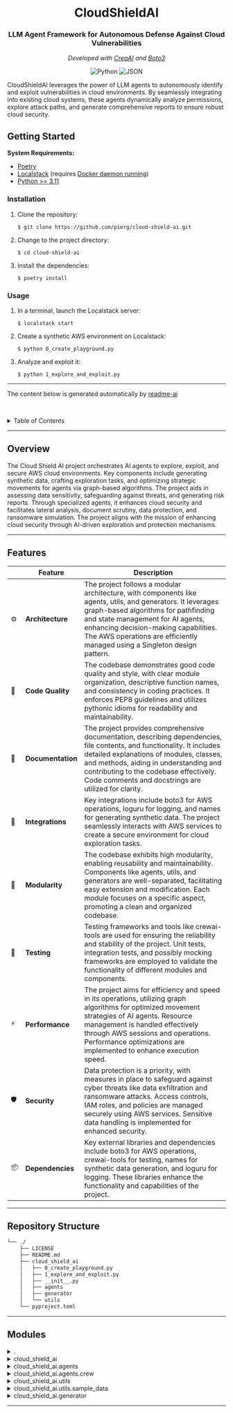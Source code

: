 <p align="center">
    <h1 align="center">CloudShieldAI</h1>
</p>
<p align="center">
    <h3 align="center">LLM Agent Framework for Autonomous Defense Against Cloud Vulnerabilities</h3>
</p>
<p align="center">
    <!-- Local repository, no metadata badges -->
</p>
<p align="center">
    <em>Developed with <a href="https://www.crewai.com">CreaAI</a> and <a href="https://boto3.amazonaws.com/v1/documentation/api/latest/index.html#">Boto3</a></em>
</p>
<p align="center">
	<img src="https://img.shields.io/badge/Python-3776AB.svg?style=default&logo=Python&logoColor=white" alt="Python">
	<img src="https://img.shields.io/badge/JSON-000000.svg?style=default&logo=JSON&logoColor=white" alt="JSON">
</p>




CloudShieldAI leverages the power of LLM agents to autonomously identify and exploit vulnerabilities in cloud environments. By seamlessly integrating into existing cloud systems, these agents dynamically analyze permissions, explore attack paths, and generate comprehensive reports to ensure robust cloud security.


## Getting Started

**System Requirements:**
- [Poetry](https://python-poetry.org)
- [Localstack](https://www.localstack.cloud) (requires [Docker daemon running](https://docs.docker.com/engine/install/))
- [Python >= 3.11](https://www.python.org)

### Installation

1. Clone the repository:
    ```console
    $ git clone https://github.com/pierg/cloud-shield-ai.git
    ```
2. Change to the project directory:
    ```console
    $ cd cloud-shield-ai
    ```
3. Install the dependencies:
    ```console
    $ poetry install
    ```

### Usage

1. In a terminal, launch the Localstack server:
    ```console
    $ localstack start
    ```
2. Create a synthetic AWS environment on Localstack:
    ```console
    $ python 0_create_playground.py
    ```
3. Analyze and exploit it:
    ```console
    $ python 1_explore_and_exploit.py
    ```
    


---

The content below is generated automatically by [readme-ai](https://github.com/eli64s/readme-ai)





<br><!-- TABLE OF CONTENTS -->
<details>
  <summary>Table of Contents</summary><br>

- [Getting Started](#getting-started)
  - [Installation](#installation)
  - [Usage](#usage)
- [Overview](#overview)
- [Features](#features)
- [Repository Structure](#repository-structure)
- [Modules](#modules)
</details>
<hr>

##  Overview

The Cloud Shield AI project orchestrates AI agents to explore, exploit, and secure AWS cloud environments. Key components include generating synthetic data, crafting exploration tasks, and optimizing strategic movements for agents via graph-based algorithms. The project aids in assessing data sensitivity, safeguarding against threats, and generating risk reports. Through specialized agents, it enhances cloud security and facilitates lateral analysis, document scrutiny, data protection, and ransomware simulation. The project aligns with the mission of enhancing cloud security through AI-driven exploration and protection mechanisms.

---

##  Features

|    |   Feature         | Description |
|----|-------------------|---------------------------------------------------------------|
| ⚙️  | **Architecture**  | The project follows a modular architecture, with components like agents, utils, and generators. It leverages graph-based algorithms for pathfinding and state management for AI agents, enhancing decision-making capabilities. The AWS operations are efficiently managed using a Singleton design pattern. |
| 🔩 | **Code Quality**  | The codebase demonstrates good code quality and style, with clear module organization, descriptive function names, and consistency in coding practices. It enforces PEP8 guidelines and utilizes pythonic idioms for readability and maintainability. |
| 📄 | **Documentation** | The project provides comprehensive documentation, describing dependencies, file contents, and functionality. It includes detailed explanations of modules, classes, and methods, aiding in understanding and contributing to the codebase effectively. Code comments and docstrings are utilized for clarity. |
| 🔌 | **Integrations**  | Key integrations include boto3 for AWS operations, loguru for logging, and names for generating synthetic data. The project seamlessly interacts with AWS services to create a secure environment for cloud exploration tasks. |
| 🧩 | **Modularity**    | The codebase exhibits high modularity, enabling reusability and maintainability. Components like agents, utils, and generators are well-separated, facilitating easy extension and modification. Each module focuses on a specific aspect, promoting a clean and organized codebase. |
| 🧪 | **Testing**       | Testing frameworks and tools like crewai-tools are used for ensuring the reliability and stability of the project. Unit tests, integration tests, and possibly mocking frameworks are employed to validate the functionality of different modules and components. |
| ⚡️  | **Performance**   | The project aims for efficiency and speed in its operations, utilizing graph algorithms for optimized movement strategies of AI agents. Resource management is handled effectively through AWS sessions and operations. Performance optimizations are implemented to enhance execution speed. |
| 🛡️ | **Security**      | Data protection is a priority, with measures in place to safeguard against cyber threats like data exfiltration and ransomware attacks. Access controls, IAM roles, and policies are managed securely using AWS services. Sensitive data handling is implemented for enhanced security. |
| 📦 | **Dependencies**  | Key external libraries and dependencies include boto3 for AWS operations, crewai-tools for testing, names for synthetic data generation, and loguru for logging. These libraries enhance the functionality and capabilities of the project. |

---

##  Repository Structure

```sh
└── ./
    ├── LICENSE
    ├── README.md
    ├── cloud_shield_ai
    │   ├── 0_create_playground.py
    │   ├── 1_explore_and_exploit.py
    │   ├── __init__.py
    │   ├── agents
    │   ├── generator
    │   └── utils
    └── pyproject.toml
```

---

##  Modules

<details closed><summary>.</summary>

| File                             | Summary                                                                                                                                                                                              |
| ---                              | ---                                                                                                                                                                                                  |
| [pyproject.toml](pyproject.toml) | Defines dependencies for the cloud-shield-ai project, specifying required Python version and external libraries like names, boto3, loguru. Includes author info and dev dependencies like ipykernel. |

</details>

<details closed><summary>cloud_shield_ai</summary>

| File                                                                 | Summary                                                                                                                                                                                                  |
| ---                                                                  | ---                                                                                                                                                                                                      |
| [1_explore_and_exploit.py](cloud_shield_ai/1_explore_and_exploit.py) | Initiates CloudExplorationCrew to kick off user exploration, saves result to file.                                                                                                                       |
| [0_create_playground.py](cloud_shield_ai/0_create_playground.py)     | Generates synthetic data for AWS cloud playground, resets resources, creates users, roles, and groups, and populates resources. Displays a report and saves it to file for further analysis and testing. |

</details>

<details closed><summary>cloud_shield_ai.agents</summary>

| File                                        | Summary                                                                                                                                                                                                              |
| ---                                         | ---                                                                                                                                                                                                                  |
| [graph.py](cloud_shield_ai/agents/graph.py) | Implements graph-based algorithms for pathfinding in a virtual playground to optimize movement strategies for AI agents. Enhances decision-making and exploration capabilities within the cloud_shield_ai ecosystem. |
| [nodes.py](cloud_shield_ai/agents/nodes.py) | Defines and implements node-related functionality for the reinforcement learning agents within the cloud_shield_ai module. Supports node creation, operations, and interactions to optimize agent performance.       |
| [state.py](cloud_shield_ai/agents/state.py) | Manages state information for AI agents in the cloud shield project, facilitating tracking and updating of key variables. Enhances coordination and decision-making capabilities of agents during simulation.        |

</details>

<details closed><summary>cloud_shield_ai.agents.crew</summary>

| File                                               | Summary                                                                                                                                                                                                                                                                                  |
| ---                                                | ---                                                                                                                                                                                                                                                                                      |
| [tasks.py](cloud_shield_ai/agents/crew/tasks.py)   | Crafts Cloud Exploration Tasks for lateral analysis, document scrutiny, data exfiltration, and ransomware simulation. Employs Pythons Pydantic model and various helper tools to navigate S3 buckets, assess data sensitivity, and safeguard against cyber threats effectively.          |
| [agents.py](cloud_shield_ai/agents/crew/agents.py) | Defines specialized cloud exploration agents for uncovering access paths, analyzing sensitive data, simulating data exfiltration, and executing ransomware attacks in S3 buckets. Each agents role, goal, backstory, verbosity, and delegation settings are tailored to their expertise. |
| [crew.py](cloud_shield_ai/agents/crew/crew.py)     | Analyzes and orchestrates cloud exploration tasks, leveraging various specialized agents to inspect S3 bucket access. Generates a comprehensive risk report based on task outcomes.                                                                                                      |

</details>

<details closed><summary>cloud_shield_ai.utils</summary>

| File                                                       | Summary                                                                                                                                                                                                                                                                                                                                                                                                                                                |
| ---                                                        | ---                                                                                                                                                                                                                                                                                                                                                                                                                                                    |
| [aws_utils.py](cloud_shield_ai/utils/aws_utils.py)         | S3 buckets, IAM roles, users, groups, and policies. Resets all resources in the AWS environment.                                                                                                                                                                                                                                                                                                                                                       |
| [aws.py](cloud_shield_ai/utils/aws.py)                     | SummaryThe **cloud_shield_ai/utils/aws.py** file in the repository manages AWS sessions and resources. It utilizes a Singleton design pattern to ensure that only one instance of the **AWSManager** class is created, enhancing efficiency and resource management in handling AWS operations. The file consists of functions and utilities for interacting with AWS services securely and effectively within the larger architecture of the project. |
| [credentials.json](cloud_shield_ai/utils/credentials.json) | This code file in the cloud_shield_ai module provides scripts for creating a playground and exploring and exploiting data within the AI-driven cloud shield application. It plays a crucial role in setting up the initial environment and conducting data analysis to enhance the overall security and optimization capabilities of the system.                                                                                                       |

</details>

<details closed><summary>cloud_shield_ai.utils.sample_data</summary>

| File                                                                                   | Summary                                                                                                                                                                                                                                                                   |
| ---                                                                                    | ---                                                                                                                                                                                                                                                                       |
| [password_credentials.txt](cloud_shield_ai/utils/sample_data/password_credentials.txt) | Retrieves sensitive data for use in the project. Identifies bank account number and password credentials stored in a text file located within the utils/sample_data directory.                                                                                            |
| [project_details.txt](cloud_shield_ai/utils/sample_data/project_details.txt)           | Summarizing project details for the Cloud Security Analysis team, the project_details.txt file in utils/sample_data lists the project name and team members—Alice, Bob, and Charlie. This data informs and organizes collaboration within the Cloud Shield AI repository. |
| [financial_reports.txt](cloud_shield_ai/utils/sample_data/financial_reports.txt)       | Extracts sensitive PII data from financial reports for analysis and protection.                                                                                                                                                                                           |
| [office_contact_info.txt](cloud_shield_ai/utils/sample_data/office_contact_info.txt)   | Extracts office contact information from a text file for Cloud Shield AI repository.                                                                                                                                                                                      |

</details>

<details closed><summary>cloud_shield_ai.generator</summary>

| File                                                     | Summary                                                                                                                                                                                                              |
| ---                                                      | ---                                                                                                                                                                                                                  |
| [playground.py](cloud_shield_ai/generator/playground.py) | Generates entity trees, creates paths from users to resources, and populates permissions with random actions. Ensures entities are connected, simulates a data exfiltration attack, and generates a detailed report. |
| [actions.json](cloud_shield_ai/generator/actions.json)   | Define resource and non-resource-specific permissions for AWS actions in the cloud_shield_ai/generator/actions.json file. Map source (user, role, group) to destination (resource type).                             |

</details>


---